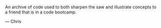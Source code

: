 An archive of code used to both sharpen the saw and illustrate concepts to a friend that is in a code bootcamp. 

&mdash; Chris
